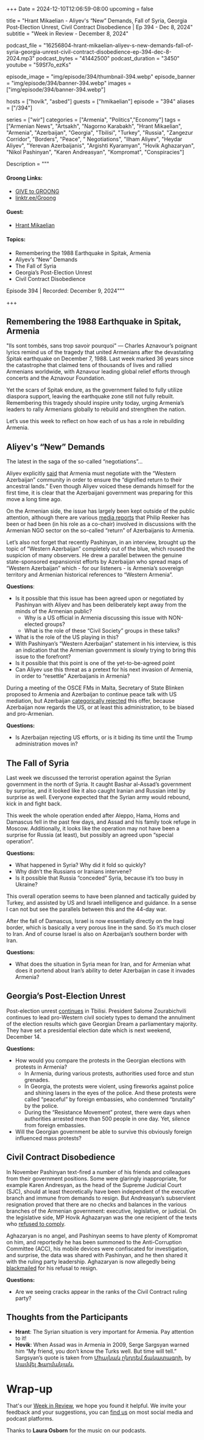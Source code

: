 +++
Date = 2024-12-10T12:06:59-08:00
upcoming = false

title = "Hrant Mikaelian - Aliyev's “New” Demands, Fall of Syria, Georgia Post-Election Unrest, Civil Contract Disobedience | Ep 394 - Dec 8, 2024"
subtitle = "Week in Review - December 8, 2024"

podcast_file = "16256804-hrant-mikaelian-aliyev-s-new-demands-fall-of-syria-georgia-unrest-civil-contract-disobedience-ep-394-dec-8-2024.mp3"
podcast_bytes = "41442500"
podcast_duration = "3450"
youtube = "59Sf7o_ezKs"

episode_image = "img/episode/394/thumbnail-394.webp"
episode_banner = "img/episode/394/banner-394.webp"
images = ["img/episode/394/banner-394.webp"]

hosts = ["hovik", "asbed"]
guests = ["hmikaelian"]
episode = "394"
aliases = ["/394"]

series = ["wir"]
categories = ["Armenia", "Politics","Economy"]
tags = ["Armenian News", "Artsakh", "Nagorno Karabakh", "Hrant Mikaelian", "Armenia", "Azerbaijan", "Georgia", "Tbilisi", "Turkey", "Russia", "Zangezur Corridor", "Borders", "Peace", " Negotiations", "Ilham Aliyev", "Heydar Aliyev", "Yerevan Azerbaijanis", "Argishti Kyaramyan", "Hovik Aghazaryan", "Nikol Pashinyan", "Karen Andreasyan", "Kompromat", "Conspiracies"]

Description = """

#### Groong Links:
* [GIVE to GROONG](https://podcasts.groong.org/donate)
* [linktr.ee/Groong](https://linktr.ee/groong)

#### Guest:
* [Hrant Mikaelian](/guest/hmikaelian)

#### Topics:
* Remembering the 1988 Earthquake in Spitak, Armenia
* Aliyev’s “New” Demands
* The Fall of Syria
* Georgia’s Post-Election Unrest
* Civil Contract Disobedience

Episode 394 | Recorded: December 9, 2024"""

+++

## Remembering the 1988 Earthquake in Spitak, Armenia

"Ils sont tombés, sans trop savoir pourquoi" — Charles Aznavour’s poignant lyrics remind us of the tragedy that united Armenians after the devastating Spitak earthquake on December 7, 1988. Last week marked 36 years since the catastrophe that claimed tens of thousands of lives and rallied Armenians worldwide, with Aznavour leading global relief efforts through concerts and the Aznavour Foundation.

Yet the scars of Spitak endure, as the government failed to fully utilize diaspora support, leaving the earthquake zone still not fully rebuilt. Remembering this tragedy should inspire unity today, urging Armenia’s leaders to rally Armenians globally to rebuild and strengthen the nation.

Let’s use this week to reflect on how each of us has a role in rebuilding Armenia.


## Aliyev's “New” Demands

The latest in the saga of the so-called “negotiations”...

Aliyev explicitly [said](https://www.azatutyun.am/a/33228084.html) that Armenia must negotiate with the “Western Azerbaijan” community in order to ensure the “dignified return to their ancestral lands.” Even though Aliyev voiced these demands himself for the first time, it is clear that the Azerbaijani government was preparing for this move a long time ago. 

On the Armenian side, the issue has largely been kept outside of the public attention, although there are various [media reports](https://www.youtube.com/live/kKYMnqRzWzI?si=LcmT82SZBSiz-7D6&t=546) that Philip Reeker has been or had been (in his role as a co-chair) involved in discussions with the Armenian NGO sector on the so-called “return” of Azerbaijanis to Armenia.

Let’s also not forget that recently Pashinyan, in an interview, brought up the topic of “Western Azerbaijan” completely out of the blue, which roused the suspicion of many observers. He drew a parallel between the genuine state-sponsored expansionist efforts by Azerbaijan who spread maps of “Western Azerbaijan” which - for our listeners - is Armenia’s sovereign territory and Armenian historical references to “Western Armenia”.

**Questions**:
* Is it possible that this issue has been agreed upon or negotiated by Pashinyan with Aliyev and has been deliberately kept away from the minds of the Armenian public?
    * Why is a US official in Armenia discussing this issue with NON-elected groups?
    * What is the role of these “Civil Society” groups in these talks?
* What is the role of the US playing in this?
* With Pashinyan’s “Western Azerbaijan” statement in his interview, is this an indication that the Armenian government is slowly trying to bring this issue to the forefront?
* Is it possible that this point is one of the yet-to-be-agreed point 
* Can Aliyev use this threat as a pretext for his next invasion of Armenia, in order to “resettle” Azerbaijanis in Armenia?

During a meeting of the OSCE FMs in Malta, Secretary of State Blinken proposed to Armenia and Azerbaijan to continue peace talk with US mediation, but Azerbaijan [categorically rejected](https://www.azatutyun.am/a/33228166.html) this offer, because Azerbaijan now regards the US, or at least this administration, to be biased and pro-Armenian.

**Questions:**
* Is Azerbaijan rejecting US efforts, or is it biding its time until the Trump administration moves in?


## The Fall of Syria

Last week we discussed the terrorist operation against the Syrian government in the north of Syria. It caught Bashar al-Assad’s government by surprise, and it looked like it also caught Iranian and Russian intel by surprise as well. Everyone expected that the Syrian army would rebound, kick in and fight back.

This week the whole operation ended after Aleppo, Hama, Homs and Damascus fell in the past few days, and Assad and his family took refuge in Moscow. Additionally, it looks like the operation may not have been a surprise for Russia (at least), but possibly an agreed upon “special operation”.

**Questions:**
* What happened in Syria? Why did it fold so quickly?
* Why didn’t the Russians or Iranians intervene?
* Is it possible that Russia “conceded” Syria, because it’s too busy in Ukraine?


This overall operation seems to have been planned and tactically guided by Turkey, and assisted by US and Israeli intelligence and guidance. In a sense I can not but see the parallels between this and the 44-day war. 

After the fall of Damascus, Israel is now essentially directly on the Iraqi border, which is basically a very porous line in the sand. So it’s much closer to Iran. And of course Israel is also on Azerbaijan’s southern border with Iran.

**Questions:**
* What does the situation in Syria mean for Iran, and for Armenian what does it portend about Iran’s ability to deter Azerbaijan in case it invades Armenia?


## Georgia’s Post-Election Unrest

Post-election unrest [continues](https://www.rferl.org/a/tbilisi-eu-kohakhidze-zurabishvili/33224688.html) in Tbilisi. President Salome Zourabichvili continues to lead pro-Western civil society types to demand the annulment of the election results which gave Georgian Dream a parliamentary majority. They have set a presidential election date which is next weekend, December 14.

**Questions:**
* How would you compare the protests in the Georgian elections with protests in Armenia?
    * In Armenia, during various protests, authorities used force and stun grenades. 
    * In Georgia, the protests were violent, using fireworks against police and shining lasers in the eyes of the police. And these protests were called “peaceful” by foreign embassies, who condemned “brutality” by the police.
    * During the “Resistance Movement” protest, there were days when authorities arrested more than 500 people in one day. Yet, silence from foreign embassies.
* Will the Georgian government be able to survive this obviously foreign influenced mass protests?


## Civil Contract Disobedience

In November Pashinyan text-fired a number of his friends and colleagues from their government positions. Some were glaringly inappropriate, for example Karen Andresyan, as the head of the Supreme Judicial Court (SJC), should at least theoretically have been independent of the executive branch and immune from demands to resign. But Andreasyan’s subservient resignation proved that there are no checks and balances in the various branches of the Armenian government: executive, legislative, or judicial. On the legislative side, MP Hovik Aghazaryan was the one recipient of the texts who [refused to comply](https://www.azatutyun.am/a/33228302.html).

Aghazaryan is no angel, and Pashinyan seems to have plenty of Kompromat on him, and reportedly he has been summoned to the Anti-Corruption Committee (ACC), his mobile devices were confiscated for investigation, and surprise, the data was shared with Pashinyan, and he then shared it with the ruling party leadership. Aghazaryan is now allegedly being [blackmailed](https://www.azatutyun.am/a/33229466.html) for his refusal to resign.

**Questions:**
* Are we seeing cracks appear in the ranks of the Civil Contract ruling party?



## Thoughts from the Participants
* **Hrant**: The Syrian situation is very important for Armenia. Pay attention to it!
* **Hovik**: When Assad was in Armenia in 2009, Serge Sargsyan warned him “My friend, you don’t know the Turks well. But time will tell.” Sargsyan’s quote is taken from [Միայնակ ընդդեմ ճակատագրի](https://newmag.am/am/book/alone-vs-fate), by [Սամվել Ֆարմանյան](https://newmag.am/am/author/samvel-farmanyan)<span style="text-decoration:underline;">.</span>

# Wrap-up

That's our [Week in Review](https://podcasts.groong.org/), we hope you found it helpful. We invite your feedback and your suggestions, you can [find us](https://linktr.ee/groong) on most social media and podcast platforms.

Thanks to __Laura Osborn__ for the music on our podcasts.
